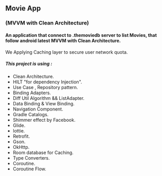 ## Movie App
### (MVVM with Clean Architecture)

#### An application that connect to .themoviedb server to list Movies, that follow android latest MVVM with Clean Architecture.
We Applying Caching layer to secure user network quota.

##### This project is using :
- Clean Architecture.
- HILT "for dependency Injection".
- Use Case , Repository pattern.
- Binding Adapters.
- Diff Util Algorithm && ListAdapter.
- Data Binding & View Binding.
- Navigation Component.
- Gradle Catalogs.
- Shimmer effect by Facebook.
- Glide.
- lottie.
- Retrofit.
- Gson.
- OkHttp.
- Room database for Caching.
- Type Converters.
- Coroutine.
- Coroutine Flow.